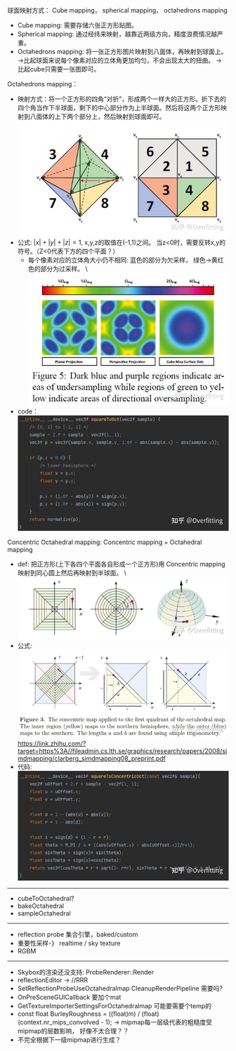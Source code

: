 球面映射方式： Cube mapping， spherical mapping， octahedrons mapping
- Cube mapping: 需要存储六张正方形贴图。
- Spherical mapping: 通过经纬来映射，越靠近两级方向，精度浪费情况越严重。
- Octahedrons mapping: 将一张正方形图片映射到八面体，再映射到球面上。 ->比起球面来说每个像素对应的立体角更加均匀，不会出现太大的扭曲。 -> 比起cube只需要一张图即可。

Octahedrons mapping：
- 映射方式：将一个正方形的四角“对折”，形成两个一样大的正方形。折下去的四个角当作下半球面，剩下的中心部分作为上半球面。然后将这两个正方形映射到八面体的上下两个部分上，然后映射到球面即可。 \
  ![v2-c677e5d7f6bc882a40d8b6e0f0cafb80_r](https://raw.githubusercontent.com/hwubh/Temp-Pics/main/v2-c677e5d7f6bc882a40d8b6e0f0cafb80_r.jpg)
- 公式: $|x| + |y| + |z| = 1$, x,y,z的取值在(-1,1)之间。 当z<0时，需要反转x,y的符号。（Z<0代表下方的四个平面？）
  - 每个像素对应的立体角大小仍不相同: 蓝色的部分为欠采样， 绿色->黄红色的部分为过采样。 \ ![v2-bb49da45b21c03f2b7d9db9f661899a9_r](https://raw.githubusercontent.com/hwubh/Temp-Pics/main/v2-bb49da45b21c03f2b7d9db9f661899a9_r.jpg)
- code： ![v2-df2904bf22b09b898c0d6dc688578de2_r](https://raw.githubusercontent.com/hwubh/Temp-Pics/main/v2-df2904bf22b09b898c0d6dc688578de2_r.jpg)

Concentric Octahedral mapping: Concentric mapping + Octahedral mapping 
- def: 把正方形(上下各四个平面各自形成一个正方形)用 Concentric mapping 映射到同心圆上然后再映射到半球面。 \ ![v2-eb4288937ec3c66d25cf3a2f6dad3602_r](https://raw.githubusercontent.com/hwubh/Temp-Pics/main/v2-eb4288937ec3c66d25cf3a2f6dad3602_r.jpg)
- 公式: ![v2-93833697474604f400792f6f8f136a9c_r](https://raw.githubusercontent.com/hwubh/Temp-Pics/main/v2-93833697474604f400792f6f8f136a9c_r.jpg) https://link.zhihu.com/?target=https%3A//fileadmin.cs.lth.se/graphics/research/papers/2008/simdmapping/clarberg_simdmapping08_preprint.pdf
- 代码: ![v2-42b5b3addd7df9763b7ea089bc47b5d3_r](https://raw.githubusercontent.com/hwubh/Temp-Pics/main/v2-42b5b3addd7df9763b7ea089bc47b5d3_r.jpg)



---------------

- cubeToOctahedral?
- bakeOctahedral
- sampleOctahedral


------------
- reflection probe 集合引擎，baked/custom
- 重要性采样-》 realtime / sky texture
- RGBM

---------
- Skybox的渲染还没支持: ProbeRenderer::Render
- reflectionEditor -> //RRR
- SetReflectionProbeUseOctahedralmap CleanupRenderPipeline 需要吗?
- OnPreSceneGUICallback 要加个mat
- GetTextureImporterSettingsForOctahedralmap 可能要需要个temp的
- const float BurleyRoughness = ((float)m) / (float)(context.nr_mips_convolved - 1); -> mipmap每一层级代表的粗糙度受mipmap的层数影响， 好像不太合理？？
- 不完全根据下一级mipmap进行生成？